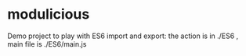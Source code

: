 # modulicious

Demo project to play with ES6 import and export: the action is in ./ES6 , main file is ./ES6/main.js
